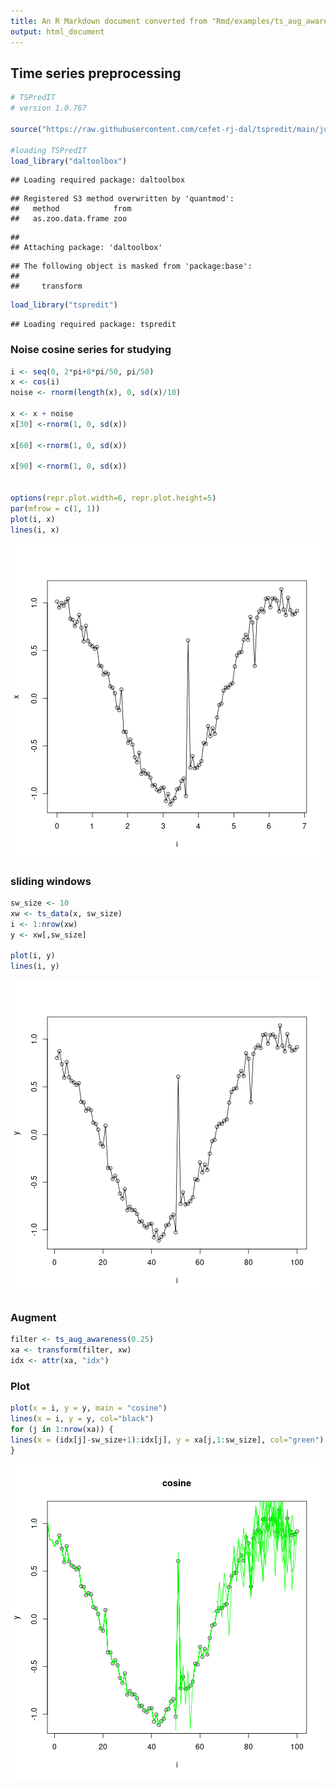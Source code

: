 ```yaml
---
title: An R Markdown document converted from "Rmd/examples/ts_aug_awareness.ipynb"
output: html_document
---
```


## Time series preprocessing


```r
# TSPredIT
# version 1.0.767

source("https://raw.githubusercontent.com/cefet-rj-dal/tspredit/main/jupyter.R")

#loading TSPredIT
load_library("daltoolbox") 
```

```
## Loading required package: daltoolbox
```

```
## Registered S3 method overwritten by 'quantmod':
##   method            from
##   as.zoo.data.frame zoo
```

```
## 
## Attaching package: 'daltoolbox'
```

```
## The following object is masked from 'package:base':
## 
##     transform
```

```r
load_library("tspredit") 
```

```
## Loading required package: tspredit
```

### Noise cosine series for studying


```r
i <- seq(0, 2*pi+8*pi/50, pi/50)
x <- cos(i)
noise <- rnorm(length(x), 0, sd(x)/10)

x <- x + noise
x[30] <-rnorm(1, 0, sd(x))

x[60] <-rnorm(1, 0, sd(x))

x[90] <-rnorm(1, 0, sd(x))


options(repr.plot.width=6, repr.plot.height=5)  
par(mfrow = c(1, 1))
plot(i, x)
lines(i, x)
```

![plot of chunk unnamed-chunk-2](fig/ts_aug_awareness/unnamed-chunk-2-1.png)

### sliding windows


```r
sw_size <- 10
xw <- ts_data(x, sw_size)
i <- 1:nrow(xw)
y <- xw[,sw_size]

plot(i, y)
lines(i, y)
```

![plot of chunk unnamed-chunk-3](fig/ts_aug_awareness/unnamed-chunk-3-1.png)

### Augment


```r
filter <- ts_aug_awareness(0.25)
xa <- transform(filter, xw)
idx <- attr(xa, "idx")
```

### Plot


```r
plot(x = i, y = y, main = "cosine")
lines(x = i, y = y, col="black")
for (j in 1:nrow(xa)) {
lines(x = (idx[j]-sw_size+1):idx[j], y = xa[j,1:sw_size], col="green")
}
```

![plot of chunk unnamed-chunk-5](fig/ts_aug_awareness/unnamed-chunk-5-1.png)


